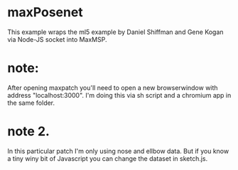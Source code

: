# maxPosenet

This example wraps the ml5 example by Daniel Shiffman and Gene Kogan via Node-JS socket into MaxMSP.

# note:

After opening maxpatch you'll need to open a new browserwindow with address "localhost:3000".
I'm doing this via sh script and a chromium app in the same folder.



# note 2.

In this particular patch I'm only using nose and ellbow data.
But if you know a tiny winy bit of Javascript you can change the dataset in sketch.js.
